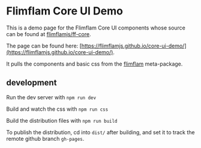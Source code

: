 
# Flimflam Core UI Demo

This is a demo page for the Flimflam Core UI components whose source can be found at [flimflamjs/ff-core](https://github.com/flimflamjs/ff-core).

The page can be found here: [https://flimflamjs.github.io/core-ui-demo/](https://flimflamjs.github.io/core-ui-demo/).

It pulls the components and basic css from the [flimflam](https://github.com/flimflamjs/flimflam) meta-package.

## development

Run the dev server with `npm run dev`

Build and watch the css with `npm run css`

Build the distribution files with `npm run build`

To publish the distribution, cd into `dist/` after building, and set it to track the remote github branch `gh-pages`.
